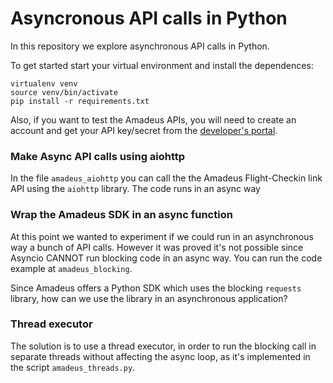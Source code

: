 # Asyncronous API calls in Python

In this repository we explore asynchronous API calls in Python.

To get started start your virtual environment and install the dependences:

```
virtualenv venv
source venv/bin/activate
pip install -r requirements.txt
```

Also, if you want to test the Amadeus APIs, you will need to create an account and get your API key/secret from the [developer's portal](https://developers.amadeus.com/).

### Make Async API calls using aiohttp 

In the file `amadeus_aiohttp` you can call the the Amadeus Flight-Checkin link API using the `aiohttp` library. The code runs in an async way

### Wrap the Amadeus SDK in an async function

At this point we wanted to experiment if we could run in an asynchronous way a bunch of API calls. However it was proved it's not possible since Asyncio CANNOT run blocking code in an async way. You can run the code example at `amadeus_blocking`.

Since Amadeus offers a Python SDK which uses the blocking `requests` library, how can we use the library in an asynchronous application?

### Thread executor

The solution is to use a thread executor, in order to run the blocking call in separate threads without affecting the async loop, as it's implemented in the script `amadeus_threads.py`.









